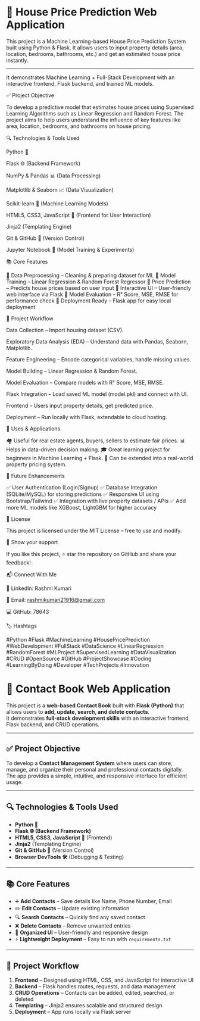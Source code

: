 # 🏡 House Price Prediction Web Application

This project is a Machine Learning-based House Price Prediction System built using Python & Flask.
It allows users to input property details (area, location, bedrooms, bathrooms, etc.) and get an estimated house price instantly.

---

It demonstrates Machine Learning + Full-Stack Development with an interactive frontend, Flask backend, and trained ML models.

✅ Project Objective

To develop a predictive model that estimates house prices using Supervised Learning Algorithms such as Linear Regression and Random Forest.
The project aims to help users understand the influence of key features like area, location, bedrooms, and bathrooms on house pricing.

🔍 Technologies & Tools Used

Python 🐍

Flask 🌐 (Backend Framework)

NumPy & Pandas 📊 (Data Processing)

Matplotlib & Seaborn 📈 (Data Visualization)

Scikit-learn 🤖 (Machine Learning Models)

HTML5, CSS3, JavaScript 🎨 (Frontend for User Interaction)

Jinja2 (Templating Engine)

Git & GitHub 🔗 (Version Control)

Jupyter Notebook 📓 (Model Training & Experiments)

📚 Core Features

🔹 Data Preprocessing – Cleaning & preparing dataset for ML
🔹 Model Training – Linear Regression & Random Forest Regressor
🔹 Price Prediction – Predicts house prices based on user input
🔹 Interactive UI – User-friendly web interface via Flask
🔹 Model Evaluation – R² Score, MSE, RMSE for performance check
🔹 Deployment Ready – Flask app for easy local deployment

📂 Project Workflow

Data Collection – Import housing dataset (CSV).

Exploratory Data Analysis (EDA) – Understand data with Pandas, Seaborn, Matplotlib.

Feature Engineering – Encode categorical variables, handle missing values.

Model Building – Linear Regression & Random Forest.

Model Evaluation – Compare models with R² Score, MSE, RMSE.

Flask Integration – Load saved ML model (model.pkl) and connect with UI.

Frontend – Users input property details, get predicted price.

Deployment – Run locally with Flask, extendable to cloud hosting.

🎯 Uses & Applications

🏘️ Useful for real estate agents, buyers, sellers to estimate fair prices.
📊 Helps in data-driven decision making.
🎓 Great learning project for beginners in Machine Learning + Flask.
💼 Can be extended into a real-world property pricing system.

🔮 Future Enhancements

✅ User Authentication (Login/Signup)
✅ Database Integration (SQLite/MySQL) for storing predictions
✅ Responsive UI using Bootstrap/Tailwind
✅ Integration with live property datasets / APIs
✅ Add more ML models like XGBoost, LightGBM for higher accuracy

📌 License

This project is licensed under the MIT License – free to use and modify.

🌟 Show your support

If you like this project, ⭐ star the repository on GitHub and share your feedback!

📬 Connect With Me

🔗 LinkedIn: Rashmi Kumari

📧 Email: rashmikumari21916@gmail.com

💻 GitHub: 78643

🏷️ Hashtags

#Python #Flask #MachineLearning #HousePricePrediction #WebDevelopment #FullStack #DataScience #LinearRegression #RandomForest #MLProject #SupervisedLearning #DataVisualization #CRUD #OpenSource #GitHub #ProjectShowcase #Coding #LearningByDoing #Developer #TechProjects #Innovation

# 📖 Contact Book Web Application

This project is a **web-based Contact Book** built with **Flask (Python)** that allows users to **add, update, search, and delete contacts**.  
It demonstrates **full-stack development skills** with an interactive frontend, Flask backend, and CRUD operations.

---

## ✅ Project Objective
To develop a **Contact Management System** where users can store, manage, and organize their personal and professional contacts digitally.  
The app provides a simple, intuitive, and responsive interface for efficient usage.

---

## 🔍 Technologies & Tools Used
- **Python 🐍**  
- **Flask 🌐 (Backend Framework)**  
- **HTML5, CSS3, JavaScript 🎨** (Frontend)  
- **Jinja2** (Templating Engine)  
- **Git & GitHub 🔗** (Version Control)  
- **Browser DevTools 🛠️** (Debugging & Testing)  

---

## 📚 Core Features
- ➕ **Add Contacts** – Save details like Name, Phone Number, Email  
- ✏️ **Edit Contacts** – Update existing information  
- 🔍 **Search Contacts** – Quickly find any saved contact  
- ❌ **Delete Contacts** – Remove unwanted entries  
- 📂 **Organized UI** – User-friendly and responsive design  
- ⚡ **Lightweight Deployment** – Easy to run with `requirements.txt`  

---

## 📂 Project Workflow
1. **Frontend** – Designed using HTML, CSS, and JavaScript for interactive UI  
2. **Backend** – Flask handles routes, requests, and data management  
3. **CRUD Operations** – Contacts can be added, edited, searched, or deleted  
4. **Templating** – Jinja2 ensures scalable and structured design  
5. **Deployment** – App runs locally via Flask server  
